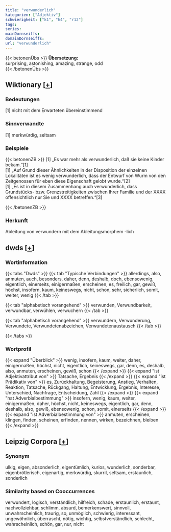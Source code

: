 ```yaml
---
title: "verwunderlich"
kategorien: ["Adjektiv"]
schwierigkeit: ["k1", "h4", "r12"]
tags:
series:
mainDornseiffs:
domainDornseiffs:
url: "verwunderlich"
---
```


{{< betonenÜbs >}}
**Übersetzung:**  
surprising, astonishing, amazing, strange, odd  
{{< /betonenÜbs >}}

## Wiktionary [[+](https://de.wiktionary.org/wiki/verwunderlich)]

### Bedeutungen
[1] nicht mit dem Erwarteten übereinstimmend  

### Sinnverwandte
[1] merkwürdig, seltsam  

### Beispiele
{{< betonenZB >}}
[1] „Es war mehr als verwunderlich, daß sie keine Kinder bekam.“[1]  
[1] „Auf Grund dieser Ähnlichkeiten in der Disposition der einzelnen Lokalitäten ist es wenig verwunderlich, dass der Entwurf von Wurm von den Zeitgenossen für eben diese Eigenschaft gelobt wurde.“[2]  
[1] „Es ist in diesem Zusammenhang auch verwunderlich, dass Grundstücks- bzw. Grenzstreitigkeiten zwischen Ihrer Familie und der XXXX offensichtlich nur Sie und XXXX betreffen.“[3]  

{{< /betonenZB >}}
### Herkunft
Ableitung von verwundern mit dem Ableitungsmorphem -lich  



## dwds [[+](https://www.dwds.de/wb/verwunderlich)]

### Wortinformation
{{< tabs "Dwds" >}}
{{< tab "Typische Verbindungen" >}}
allerdings, also, anmuten, auch, besonders, daher, denn, deshalb, doch, ebensowenig, eigentlich, einerseits, einigermaßen, erscheinen, es, freilich, gar, gewiß, höchst, insofern, kaum, keineswegs, nicht, schon, sehr, sicherlich, somit, weiter, wenig
{{< /tab >}}

{{< tab "alphabetisch vorangehend" >}}
verwunden, Verwundbarkeit, verwundbar, verwühlen, verwuchern
{{< /tab >}}

{{< tab "alphabetisch vorangehend" >}}
verwundern, Verwunderung, Verwundete, Verwundetenabzeichen, Verwundetenaustausch
{{< /tab >}}

{{< /tabs >}}

### Wortprofil
{{< expand "Überblick" >}} wenig, insofern, kaum, weiter, daher, einigermaßen, höchst, nicht, eigentlich, keineswegs, gar, denn, es, deshalb, also, anmuten, erscheinen, gewiß, schon {{< /expand >}}
{{< expand "ist Adjektivattribut von" >}} Tatsache, Ergebnis {{< /expand >}}
{{< expand "ist Prädikativ von" >}} es, Zurückhaltung, Begeisterung, Anstieg, Verhalten, Reaktion, Tatsache, Rückgang, Haltung, Entwicklung, Ergebnis, Interesse, Unterschied, Nachfrage, Entscheidung, Zahl {{< /expand >}}
{{< expand "hat Adverbialbestimmung" >}} insofern, wenig, kaum, weiter, einigermaßen, daher, höchst, nicht, keineswegs, eigentlich, gar, denn, deshalb, also, gewiß, ebensowenig, schon, somit, einerseits {{< /expand >}}
{{< expand "ist Adverbialbestimmung von" >}} anmuten, erscheinen, klingen, finden, scheinen, erfinden, nennen, wirken, bezeichnen, bleiben {{< /expand >}}

## Leipzig Corpora [[+](https://corpora.uni-leipzig.de/en/res?word=verwunderlich&corpusId=deu_newscrawl-public_2018)]


### Synonym
ulkig, eigen, absonderlich, eigentümlich, kurios, wunderlich, sonderbar, eigenbrötlerisch, eigenartig, merkwürdig, skurril, seltsam, erstaunlich, sonderlich


### Similarity based on Cooccurrences
verwundert, logisch, verständlich, hilfreich, schade, erstaunlich, erstaunt, nachvollziehbar, schlimm, absurd, bemerkenswert, sinnvoll, unwahrscheinlich, traurig, so, unmöglich, schwierig, interessant, ungewöhnlich, überrascht, nötig, wichtig, selbstverständlich, schlecht, wahrscheinlich, schön, gar, nur, nicht

